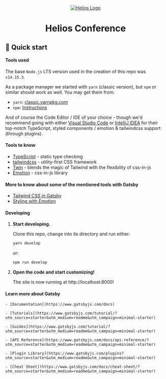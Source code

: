 <p align="center">
  <a href="https://github.com/solana-labs/helios-build">
    <img style="background-color: white;" alt="Helios Logo" src="https://github.com/solana-labs/helios-build/blob/main/src/images/helios_logo.inline.svg" />
  </a>
</p>
<h1 align="center">
  Helios Conference
</h1>

## 🚀 Quick start

#### Tools used

The base `Node.js` LTS version used in the creation of this repo was `v14.15.3`.

As a package manager we started with `yarn` (classic version), but `npm` or
similar should work as well. You may get them from:

- `yarn`: [classic.yarnpkg.com](https://classic.yarnpkg.com/lang/en/)
- `npm`: [Instructions](https://www.npmjs.com/get-npm)

And of course the Code Editor / IDE of your choice - though we'd recommend
going with either [Visual Studio Code](https://code.visualstudio.com/) or
[IntelliJ IDEA](https://www.jetbrains.com/idea/) for their top-notch TypeScript,
styled components / emotion & tailwindcss support (through plugins).

#### Tools to know

- [TypeScript](https://www.typescriptlang.org/) - static type checking
- [tailwindcss](https://tailwindcss.com/) - utility-first CSS framework
- [Twin](https://github.com/ben-rogerson/twin.macro) - blends the magic of Tailwind with the flexibility of css-in-js
- [Emotion](https://emotion.sh/docs/styled) - css-in-js library

#### More to know about some of the mentioned tools with Gatsby

- [Tailwind CSS in Gatsby](https://www.gatsbyjs.com/docs/how-to/styling/tailwind-css/)
- [Styling with Emotion](https://www.gatsbyjs.com/docs/how-to/styling/emotion/)

#### Developing

1.  **Start developing.**

    Clone this repo, change into its directory and run either:

    ```sh
    yarn develop
    ```

    or:

    ```sh
    npm run develop
    ```

2.  **Open the code and start customizing!**

    The site is now running at http://localhost:8000!

#### Learn more about Gatsby

    - [Documentation](https://www.gatsbyjs.com/docs)

    - [Tutorials](https://www.gatsbyjs.com/tutorial/?utm_source=starter&utm_medium=readme&utm_campaign=minimal-starter)

    - [Guides](https://www.gatsbyjs.com/tutorial/?utm_source=starter&utm_medium=readme&utm_campaign=minimal-starter)

    - [API Reference](https://www.gatsbyjs.com/docs/api-reference/?utm_source=starter&utm_medium=readme&utm_campaign=minimal-starter)

    - [Plugin Library](https://www.gatsbyjs.com/plugins?utm_source=starter&utm_medium=readme&utm_campaign=minimal-starter)

    - [Cheat Sheet](https://www.gatsbyjs.com/docs/cheat-sheet/?utm_source=starter&utm_medium=readme&utm_campaign=minimal-starter)
